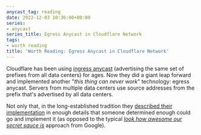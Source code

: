 ```yaml
---
anycast_tag: reading
date: 2022-12-03 10:36:00+00:00
series:
- anycast
series_title: Egress Anycast in Cloudflare Network
tags:
- worth reading
title: 'Worth Reading: Egress Anycast in Cloudflare Network'
---
```

Cloudflare has been using [ingress anycast](/2021/11/anycast-principles.html) (advertising the same set of prefixes from all data centers) for ages. Now they did a giant leap forward and implemented another "_this thing can never work_" technology: egress anycast. Servers from multiple data centers use source addresses from the prefix that's advertised by all data centers.

Not only that, in the long-established tradition they [described their implementation](https://blog.cloudflare.com/cloudflare-servers-dont-own-ips-anymore/) in enough details that someone determined enough could go and implement it (as opposed to the typical _[look how awesome our secret sauce is](/2020/11/worth-reading-ai-replication-self-promotion.html)_ approach from Google).
